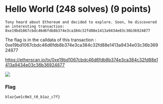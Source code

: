 # Hello World (248 solves) (9 points)

```
Tony heard about Ethereum and decided to explore. Soon, he discovered an interesting transaction: 0xe19bd1067cbdc46d6fdb8b374e3ca384c32fd88e1413a9434e03c36b36924877
```

The flag is in the calldata of this transaction : 0xe19bd1067cbdc46d6fdb8b374e3ca384c32fd88e1413a9434e03c36b36924877

https://etherscan.io/tx/0xe19bd1067cbdc46d6fdb8b374e3ca384c32fd88e1413a9434e03c36b36924877

![](https://i.imgur.com/MTWnvLL.png)

### Flag

```
blaz{we1c0m3_t0_b1az_c7f}
```